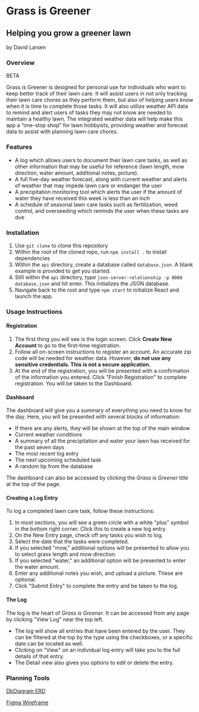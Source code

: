 # Grass is Greener
## Helping you grow a greener lawn
by David Larsen

### Overview

BETA

Grass is Greener is designed for personal use for individuals who want to keep better track of their lawn care. It will assist users in not only tracking their lawn care chores as they perform them, but also of helping users know when it is time to complete those tasks. It will also utilize weather API data to remind and alert users of tasks they may not know are needed to maintain a healthy lawn. The integrated weather data will help make this app a “one-stop shop” for lawn hobbyists, providing weather and forecast data to assist with planning lawn care chores.

### Features

- A log which allows users to document their lawn care tasks, as well as other information that may be useful for reference (lawn length, mow direction, water amount, additional notes, picture).
- A full five-day weather forecast, along with current weather and alerts of weather that may impede lawn care or endanger the user
- A precipitation monitoring tool which alerts the user if the amount of water they have received this week is less than an inch
- A schedule of seasonal lawn care tasks such as fertilization, weed control, and overseeding which reminds the user when these tasks are due

### Installation

1. Use ```git clone``` to clone this repository
2. Within the root of the cloned repo, run ```npm install .``` to install dependencies
3. Within the ```api``` directory, create a database called ```database.json```. A blank example is provided to get you started.
4. Still within the ```api``` directory, type ```json-server-relationship -p 8088 database.json``` and hit enter. This initializes the JSON database.
5. Navigate back to the root and type ```npm start``` to initialize React and launch the app.

### Usage Instructions

#### Registration

1. The first thing you will see is the login screen. Click **Create New Account** to go to the first-time registration.
2. Follow all on-screen instructions to register an account. An accurate zip code will be needed for weather data. However, **do not use any sensitive credentials. This is not a secure application.**
3. At the end of the registration, you will be presented with a confirmation of the information you entered. Click "Finish Registration" to complete registration. You will be taken to the Dashboard.

#### Dashboard

The dashboard will give you a summary of everything you need to know for the day. Here, you will be presented with several blocks of information:
- If there are any alerts, they will be shown at the top of the main window
- Current weather conditions
- A summary of all the precipitation and water your lawn has received for the past seven days
- The most recent log entry
- The next upcoming scheduled task
- A random tip from the database

The dashboard can also be accessed by clicking the _Grass is Greener_ title at the top of the page.

#### Creating a Log Entry

To log a completed lawn care task, follow these instructions:
1. In most sections, you will see a green circle with a white "plus" symbol in the bottom right corner. Click this to create a new log entry.
2. On the New Entry page, check off any tasks you wish to log.
3. Select the date that the tasks were completed.
4. If you selected "mow," additional options will be presented to allow you to select grass length and mow direction.
5. If you selected "water," an additional option will be presented to enter the water amount.
6. Enter any additional notes you wish, and upload a picture. These are optional.
7. Click "Submit Entry" to complete the entry and be taken to the log.

#### The Log

The log is the heart of _Grass is Greener_. It can be accessed from any page by clicking "View Log" near the top left.

- The log will show all entries that have been entered by the user. They can be filtered at the top by the type using the checkboxes, or a specific date can be located as well.
- Clicking on "View" on an individual log entry will take you to the full details of that entry.
- The Detail view also gives you options to edit or delete the entry.



### Planning Tools
[DbDiagram ERD](https://dbdiagram.io/d/5ef25c539ea313663b3af78b)

[Figma Wireframe](https://www.figma.com/file/WtzpVLbQlBpuU4UmZob7Pc/Greener)
